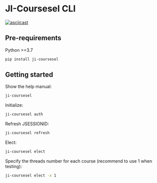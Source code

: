 # JI-Coursesel CLI

[![asciicast](https://asciinema.org/a/0M3EJMGSq8Qrc4M7izJjrPfhZ.svg)](https://asciinema.org/a/0M3EJMGSq8Qrc4M7izJjrPfhZ)

## Pre-requirements

Python >=3.7

```bash
pip install ji-coursesel
```

## Getting started

Show the help manual:

```bash
ji-coursesel
```

Initialize:

```bash
ji-coursesel auth
```

Refresh JSESSIONID:

```bash
ji-coursesel refresh
```

Elect:

```bash
ji-coursesel elect
```

Specify the threads number for each course (recommend to use 1 when testing):

```bash
ji-coursesel elect -x 1
```

